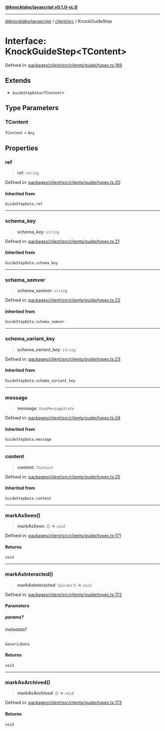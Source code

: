 [**@knocklabs/javascript v0.1.0-rc.0**](../../../README.md)

***

[@knocklabs/javascript](../../../modules.md) / [client/src](../README.md) / KnockGuideStep

# Interface: KnockGuideStep\<TContent\>

Defined in: [packages/client/src/clients/guide/types.ts:169](https://github.com/knocklabs/javascript/blob/main/packages/client/src/clients/guide/types.ts#L169)

## Extends

- `GuideStepData`\<`TContent`\>

## Type Parameters

### TContent

`TContent` = `Any`

## Properties

### ref

> **ref**: `string`

Defined in: [packages/client/src/clients/guide/types.ts:20](https://github.com/knocklabs/javascript/blob/main/packages/client/src/clients/guide/types.ts#L20)

#### Inherited from

`GuideStepData.ref`

***

### schema\_key

> **schema\_key**: `string`

Defined in: [packages/client/src/clients/guide/types.ts:21](https://github.com/knocklabs/javascript/blob/main/packages/client/src/clients/guide/types.ts#L21)

#### Inherited from

`GuideStepData.schema_key`

***

### schema\_semver

> **schema\_semver**: `string`

Defined in: [packages/client/src/clients/guide/types.ts:22](https://github.com/knocklabs/javascript/blob/main/packages/client/src/clients/guide/types.ts#L22)

#### Inherited from

`GuideStepData.schema_semver`

***

### schema\_variant\_key

> **schema\_variant\_key**: `string`

Defined in: [packages/client/src/clients/guide/types.ts:23](https://github.com/knocklabs/javascript/blob/main/packages/client/src/clients/guide/types.ts#L23)

#### Inherited from

`GuideStepData.schema_variant_key`

***

### message

> **message**: `StepMessageState`

Defined in: [packages/client/src/clients/guide/types.ts:24](https://github.com/knocklabs/javascript/blob/main/packages/client/src/clients/guide/types.ts#L24)

#### Inherited from

`GuideStepData.message`

***

### content

> **content**: `TContent`

Defined in: [packages/client/src/clients/guide/types.ts:25](https://github.com/knocklabs/javascript/blob/main/packages/client/src/clients/guide/types.ts#L25)

#### Inherited from

`GuideStepData.content`

***

### markAsSeen()

> **markAsSeen**: () => `void`

Defined in: [packages/client/src/clients/guide/types.ts:171](https://github.com/knocklabs/javascript/blob/main/packages/client/src/clients/guide/types.ts#L171)

#### Returns

`void`

***

### markAsInteracted()

> **markAsInteracted**: (`params?`) => `void`

Defined in: [packages/client/src/clients/guide/types.ts:172](https://github.com/knocklabs/javascript/blob/main/packages/client/src/clients/guide/types.ts#L172)

#### Parameters

##### params?

###### metadata?

`GenericData`

#### Returns

`void`

***

### markAsArchived()

> **markAsArchived**: () => `void`

Defined in: [packages/client/src/clients/guide/types.ts:173](https://github.com/knocklabs/javascript/blob/main/packages/client/src/clients/guide/types.ts#L173)

#### Returns

`void`
